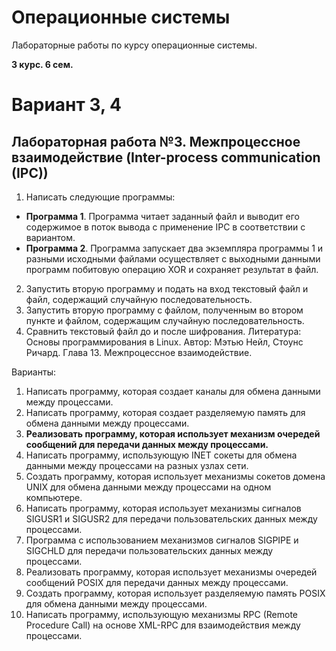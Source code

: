 # Операционные системы
Лабораторные работы по курсу операционные системы.

**3 курс. 6 сем.**

# Вариант 3, 4

## Лабораторная работа №3. Межпроцессное взаимодействие (Inter-process communication (IPC))

1. Написать следующие программы:
- **Программа 1**. Программа читает заданный файл и выводит его содержимое в поток
вывода с применение IPC в соответствии с вариантом.
- **Программа 2**. Программа запускает два экземпляра программы 1 и разными
исходными файлами осуществляет с выходными данными программ побитовую
операцию XOR и сохраняет результат в файл.
2. Запустить вторую программу и подать на вход текстовый файл и файл,
содержащий случайную последовательность.
3. Запустить вторую программу с файлом, полученным во втором пункте и
файлом, содержащим случайную последовательность.
4. Сравнить текстовый файл до и после шифрования.
Литература: Основы программирования в Linux. Автор: Мэтью Нейл, Стоунс Ричард.
Глава 13. Межпроцессное взаимодействие.

Варианты:
1. Написать программу, которая создает каналы для обмена данными между
процессами.
2. Написать программу, которая создает разделяемую память для обмена данными
между процессами.
3. **Реализовать программу, которая использует механизм очередей сообщений для
передачи данных между процессами.**
4. Написать программу, использующую INET сокеты для обмена данными между
процессами на разных узлах сети.
5. Создать программу, которая использует механизмы сокетов домена UNIX для
обмена данными между процессами на одном компьютере.
6. Написать программу, которая использует механизмы сигналов SIGUSR1 и
SIGUSR2 для передачи пользовательских данных между процессами.
7. Программа с использованием механизмов сигналов SIGPIPE и SIGCHLD для
передачи пользовательских данных между процессами.
8. Реализовать программу, которая использует механизмы очередей сообщений
POSIX для передачи данных между процессами.
9. Создать программу, которая использует разделяемую память POSIX для обмена
данными между процессами.
10. Написать программу, использующую механизмы RPC (Remote Procedure Call)
на основе XML-RPC для взаимодействия между процессами.